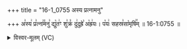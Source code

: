+++
title = "16-1_0755 अस्य प्रत्नामनु"

+++
अ꣣स्य꣢ प्र꣣त्ना꣢꣫मनु꣣ द्यु꣡त꣢ꣳ शु꣣क्रं꣡ दु꣢दुह्रे꣣ अ꣡ह्र꣢यः। प꣡यः꣢ सहस्र꣣सा꣡मृषि꣢꣯म् ॥ 16-1:0755 ॥

<details><summary>विस्वर-मूलम् (VC)</summary>

अस्य प्रत्नामनु द्युतꣳ शुक्रं दुदुह्रे अह्रयः । पयः सहस्रसामृषिम् ॥७५५॥
</details>